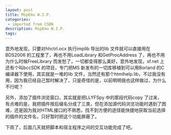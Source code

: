 ```yaml
---
layout: post
title: MspEmu W.I.P.
categories: 
 - imported from CSDN
description: MspEmu W.I.P.
tags: 
---
```


意外地发现，只要对hhctrl.ocx 执行implib 导出的lib 文件就可以直接用在BDS2006 的工程里了，再也不用LoadLibrary 和GetProcAddress 了，再也不用为什么时候FreeLibrary 而发愁了，一切都变得那么美好，意外地发现，sf.net 上还有个叫bccSDK 的项目，专门把MS 新发布的一切库移植到可以用Borland 的C 编译器下使用，其实就是一堆的lib 文件，当然还有那个htmlhelp.lib，不过我没有用，因为我已经自己暂时解决了，只是奇怪的是，以前明明我也这样做过，为什么不行呢？

另外，添加了插件浏览窗口，其实就是把LLYFSpy 中的那段代码copy 了过来，有点难的是，我把插件按后缀名分成了三类，但在添加源代码浏览功能时遇到了困难，还是因为我对HTML接口的不熟悉，找不到方便的途径能快捷地获取当前选择的插件的文件名，只好暂时把这个功能屏蔽了。

下雨了，后面几天就把脚本和宿主程序之间的交互功能完成了吧。
